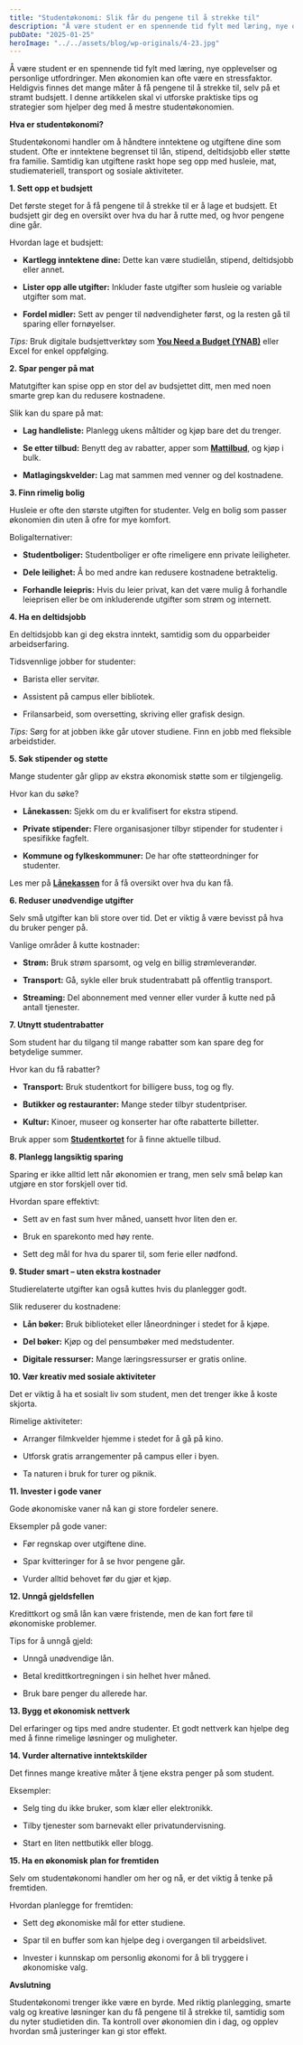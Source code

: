 ```yaml
---
title: "Studentøkonomi: Slik får du pengene til å strekke til"
description: "Å være student er en spennende tid fylt med læring, nye opplevelser og personlige utfordringer. Men økonomien kan ofte være en stressfaktor. Heldigvis finnes det mange måter å få pengene til å strekke til, selv på et stramt budsjett. I denne artikkelen skal vi utforske praktiske tips og strategier som hjelper deg med å mestre &#8230; Read more"
pubDate: "2025-01-25"
heroImage: "../../assets/blog/wp-originals/4-23.jpg"
---
```


Å være student er en spennende tid fylt med læring, nye opplevelser og personlige utfordringer. Men økonomien kan ofte være en stressfaktor. Heldigvis finnes det mange måter å få pengene til å strekke til, selv på et stramt budsjett. I denne artikkelen skal vi utforske praktiske tips og strategier som hjelper deg med å mestre studentøkonomien.

**Hva er studentøkonomi?**

Studentøkonomi handler om å håndtere inntektene og utgiftene dine som student. Ofte er inntektene begrenset til lån, stipend, deltidsjobb eller støtte fra familie. Samtidig kan utgiftene raskt hope seg opp med husleie, mat, studiemateriell, transport og sosiale aktiviteter.

**1. Sett opp et budsjett**

Det første steget for å få pengene til å strekke til er å lage et budsjett. Et budsjett gir deg en oversikt over hva du har å rutte med, og hvor pengene dine går.

Hvordan lage et budsjett:

- **Kartlegg inntektene dine:** Dette kan være studielån, stipend, deltidsjobb eller annet.

- **Lister opp alle utgifter:** Inkluder faste utgifter som husleie og variable utgifter som mat.

- **Fordel midler:** Sett av penger til nødvendigheter først, og la resten gå til sparing eller fornøyelser.

*Tips:* Bruk digitale budsjettverktøy som **[You Need a Budget (YNAB)](https://www.youneedabudget.com)** eller Excel for enkel oppfølging.

**2. Spar penger på mat**

Matutgifter kan spise opp en stor del av budsjettet ditt, men med noen smarte grep kan du redusere kostnadene.

Slik kan du spare på mat:

- **Lag handleliste:** Planlegg ukens måltider og kjøp bare det du trenger.

- **Se etter tilbud:** Benytt deg av rabatter, apper som **[Mattilbud](https://www.mattilbud.no)**, og kjøp i bulk.

- **Matlagingskvelder:** Lag mat sammen med venner og del kostnadene.

**3. Finn rimelig bolig**

Husleie er ofte den største utgiften for studenter. Velg en bolig som passer økonomien din uten å ofre for mye komfort.

Boligalternativer:

- **Studentboliger:** Studentboliger er ofte rimeligere enn private leiligheter.

- **Dele leilighet:** Å bo med andre kan redusere kostnadene betraktelig.

- **Forhandle leiepris:** Hvis du leier privat, kan det være mulig å forhandle leieprisen eller be om inkluderende utgifter som strøm og internett.

**4. Ha en deltidsjobb**

En deltidsjobb kan gi deg ekstra inntekt, samtidig som du opparbeider arbeidserfaring.

Tidsvennlige jobber for studenter:

- Barista eller servitør.

- Assistent på campus eller bibliotek.

- Frilansarbeid, som oversetting, skriving eller grafisk design.

*Tips:* Sørg for at jobben ikke går utover studiene. Finn en jobb med fleksible arbeidstider.

**5. Søk stipender og støtte**

Mange studenter går glipp av ekstra økonomisk støtte som er tilgjengelig.

Hvor kan du søke?

- **Lånekassen:** Sjekk om du er kvalifisert for ekstra stipend.

- **Private stipender:** Flere organisasjoner tilbyr stipender for studenter i spesifikke fagfelt.

- **Kommune og fylkeskommuner:** De har ofte støtteordninger for studenter.

Les mer på **[Lånekassen](https://lanekassen.no)** for å få oversikt over hva du kan få.

**6. Reduser unødvendige utgifter**

Selv små utgifter kan bli store over tid. Det er viktig å være bevisst på hva du bruker penger på.

Vanlige områder å kutte kostnader:

- **Strøm:** Bruk strøm sparsomt, og velg en billig strømleverandør.

- **Transport:** Gå, sykle eller bruk studentrabatt på offentlig transport.

- **Streaming:** Del abonnement med venner eller vurder å kutte ned på antall tjenester.

**7. Utnytt studentrabatter**

Som student har du tilgang til mange rabatter som kan spare deg for betydelige summer.

Hvor kan du få rabatter?

- **Transport:** Bruk studentkort for billigere buss, tog og fly.

- **Butikker og restauranter:** Mange steder tilbyr studentpriser.

- **Kultur:** Kinoer, museer og konserter har ofte rabatterte billetter.

Bruk apper som **[Studentkortet](https://studentkortet.no)** for å finne aktuelle tilbud.

**8. Planlegg langsiktig sparing**

Sparing er ikke alltid lett når økonomien er trang, men selv små beløp kan utgjøre en stor forskjell over tid.

Hvordan spare effektivt:

- Sett av en fast sum hver måned, uansett hvor liten den er.

- Bruk en sparekonto med høy rente.

- Sett deg mål for hva du sparer til, som ferie eller nødfond.

**9. Studer smart – uten ekstra kostnader**

Studierelaterte utgifter kan også kuttes hvis du planlegger godt.

Slik reduserer du kostnadene:

- **Lån bøker:** Bruk biblioteket eller låneordninger i stedet for å kjøpe.

- **Del bøker:** Kjøp og del pensumbøker med medstudenter.

- **Digitale ressurser:** Mange læringsressurser er gratis online.

**10. Vær kreativ med sosiale aktiviteter**

Det er viktig å ha et sosialt liv som student, men det trenger ikke å koste skjorta.

Rimelige aktiviteter:

- Arranger filmkvelder hjemme i stedet for å gå på kino.

- Utforsk gratis arrangementer på campus eller i byen.

- Ta naturen i bruk for turer og piknik.

**11. Invester i gode vaner**

Gode økonomiske vaner nå kan gi store fordeler senere.

Eksempler på gode vaner:

- Før regnskap over utgiftene dine.

- Spar kvitteringer for å se hvor pengene går.

- Vurder alltid behovet før du gjør et kjøp.

**12. Unngå gjeldsfellen**

Kredittkort og små lån kan være fristende, men de kan fort føre til økonomiske problemer.

Tips for å unngå gjeld:

- Unngå unødvendige lån.

- Betal kredittkortregningen i sin helhet hver måned.

- Bruk bare penger du allerede har.

**13. Bygg et økonomisk nettverk**

Del erfaringer og tips med andre studenter. Et godt nettverk kan hjelpe deg med å finne rimelige løsninger og muligheter.

**14. Vurder alternative inntektskilder**

Det finnes mange kreative måter å tjene ekstra penger på som student.

Eksempler:

- Selg ting du ikke bruker, som klær eller elektronikk.

- Tilby tjenester som barnevakt eller privatundervisning.

- Start en liten nettbutikk eller blogg.

**15. Ha en økonomisk plan for fremtiden**

Selv om studentøkonomi handler om her og nå, er det viktig å tenke på fremtiden.

Hvordan planlegge for fremtiden:

- Sett deg økonomiske mål for etter studiene.

- Spar til en buffer som kan hjelpe deg i overgangen til arbeidslivet.

- Invester i kunnskap om personlig økonomi for å bli tryggere i økonomiske valg.

**Avslutning**

Studentøkonomi trenger ikke være en byrde. Med riktig planlegging, smarte valg og kreative løsninger kan du få pengene til å strekke til, samtidig som du nyter studietiden din. Ta kontroll over økonomien din i dag, og opplev hvordan små justeringer kan gi stor effekt.